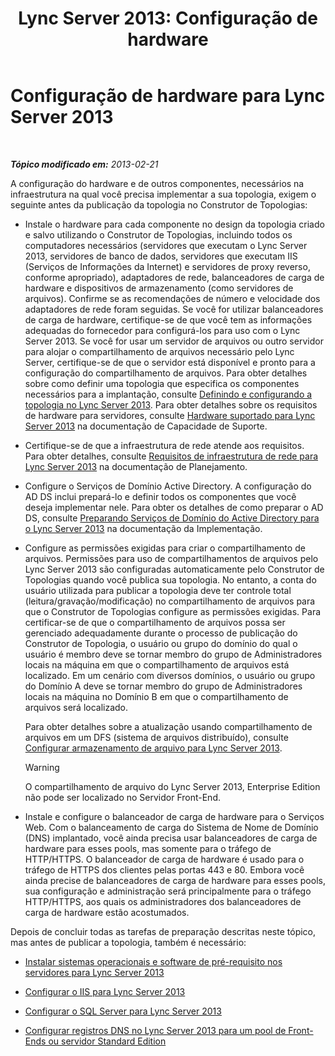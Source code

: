 ﻿---
title: 'Lync Server 2013: Configuração de hardware'
TOCTitle: Configuração de hardware
ms:assetid: 37a9f295-cde3-4beb-9a6a-2580082798ab
ms:mtpsurl: https://technet.microsoft.com/pt-br/library/Gg425852(v=OCS.15)
ms:contentKeyID: 49306400
ms.date: 05/19/2016
mtps_version: v=OCS.15
ms.translationtype: HT
---

# Configuração de hardware para Lync Server 2013

 

_**Tópico modificado em:** 2013-02-21_

A configuração do hardware e de outros componentes, necessários na infraestrutura na qual você precisa implementar a sua topologia, exigem o seguinte antes da publicação da topologia no Construtor de Topologias:

  - Instale o hardware para cada componente no design da topologia criado e salvo utilizando o Construtor de Topologias, incluindo todos os computadores necessários (servidores que executam o Lync Server 2013, servidores de banco de dados, servidores que executam IIS (Serviços de Informações da Internet) e servidores de proxy reverso, conforme apropriado), adaptadores de rede, balanceadores de carga de hardware e dispositivos de armazenamento (como servidores de arquivos). Confirme se as recomendações de número e velocidade dos adaptadores de rede foram seguidas. Se você for utilizar balanceadores de carga de hardware, certifique-se de que você tem as informações adequadas do fornecedor para configurá-los para uso com o Lync Server 2013. Se você for usar um servidor de arquivos ou outro servidor para alojar o compartilhamento de arquivos necessário pelo Lync Server, certifique-se de que o servidor está disponível e pronto para a configuração do compartilhamento de arquivos. Para obter detalhes sobre como definir uma topologia que especifica os componentes necessários para a implantação, consulte [Definindo e configurando a topologia no Lync Server 2013](lync-server-2013-defining-and-configuring-the-topology.md). Para obter detalhes sobre os requisitos de hardware para servidores, consulte [Hardware suportado para Lync Server 2013](lync-server-2013-supported-hardware.md) na documentação de Capacidade de Suporte.

  - Certifique-se de que a infraestrutura de rede atende aos requisitos. Para obter detalhes, consulte [Requisitos de infraestrutura de rede para Lync Server 2013](lync-server-2013-network-infrastructure-requirements.md) na documentação de Planejamento.

  - Configure o Serviços de Domínio Active Directory. A configuração do AD DS inclui prepará-lo e definir todos os componentes que você deseja implementar nele. Para obter os detalhes de como preparar o AD DS, consulte [Preparando Serviços de Domínio do Active Directory para o Lync Server 2013](lync-server-2013-preparing-active-directory-domain-services.md) na documentação da Implementação.

  - Configure as permissões exigidas para criar o compartilhamento de arquivos. Permissões para uso de compartilhamentos de arquivos pelo Lync Server 2013 são configuradas automaticamente pelo Construtor de Topologias quando você publica sua topologia. No entanto, a conta do usuário utilizada para publicar a topologia deve ter controle total (leitura/gravação/modificação) no compartilhamento de arquivos para que o Construtor de Topologias configure as permissões exigidas. Para certificar-se de que o compartilhamento de arquivos possa ser gerenciado adequadamente durante o processo de publicação do Construtor de Topologia, o usuário ou grupo do domínio do qual o usuário é membro deve se tornar membro do grupo de Administradores locais na máquina em que o compartilhamento de arquivos está localizado. Em um cenário com diversos domínios, o usuário ou grupo do Domínio A deve se tornar membro do grupo de Administradores locais na máquina no Domínio B em que o compartilhamento de arquivos será localizado.
    
    Para obter detalhes sobre a atualização usando compartilhamento de arquivos em um DFS (sistema de arquivos distribuído), consulte [Configurar armazenamento de arquivo para Lync Server 2013](lync-server-2013-configure-dfs-file-storage.md).
    

    > [!WARNING]  
    > O compartilhamento de arquivo do Lync Server 2013, Enterprise Edition não pode ser localizado no Servidor Front-End.



  - Instale e configure o balanceador de carga de hardware para o Serviços Web. Com o balanceamento de carga do Sistema de Nome de Domínio (DNS) implantado, você ainda precisa usar balanceadores de carga de hardware para esses pools, mas somente para o tráfego de HTTP/HTTPS. O balanceador de carga de hardware é usado para o tráfego de HTTPS dos clientes pelas portas 443 e 80. Embora você ainda precise de balanceadores de carga de hardware para esses pools, sua configuração e administração será principalmente para o tráfego HTTP/HTTPS, aos quais os administradores dos balanceadores de carga de hardware estão acostumados.

Depois de concluir todas as tarefas de preparação descritas neste tópico, mas antes de publicar a topologia, também é necessário:

  - [Instalar sistemas operacionais e software de pré-requisito nos servidores para Lync Server 2013](lync-server-2013-install-operating-systems-and-prerequisite-software-on-servers.md)

  - [Configurar o IIS para Lync Server 2013](lync-server-2013-configure-iis.md)

  - [Configurar o SQL Server para Lync Server 2013](lync-server-2013-configure-sql-server-for-lync-server.md)

  - [Configurar registros DNS no Lync Server 2013 para um pool de Front-Ends ou servidor Standard Edition](lync-server-2013-configure-dns-records-for-a-front-end-pool-or-standard-edition-server.md)

